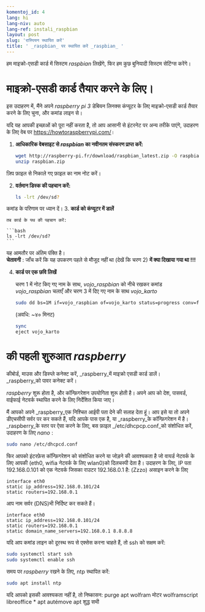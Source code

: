 ```yaml
---
komentoj_id: 4
lang: hi
lang-niv: auto
lang-ref: instali_raspbian
layout: post
slug: 'रास्पियन स्थापित करें'
title: ' _raspbian_ पर स्थापित करें _raspbian_ '
---
```


हम माइक्रो-एसडी कार्ड में सिस्टम _raspbian_ लिखेंगे, फिर हम कुछ बुनियादी सिस्टम सेटिंग्स करेंगे। 


# माइक्रो-एसडी कार्ड तैयार करने के लिए।

इस उदाहरण में, मैंने अपने _raspberry pi 3_ डेबियन लिनक्स कंप्यूटर के लिए माइक्रो-एसडी कार्ड तैयार करने के लिए चुना, और कमांड लाइन से।

यदि यह आपकी इच्छाओं को पूरा नहीं करता है, तो आप आसानी से इंटरनेट पर अन्य तरीके पाएंगे, उदाहरण के लिए वेब पर <https://howtoraspberrypi.com/>।

 1. **आधिकारिक वेबसाइट से _raspbian_ का नवीनतम संस्करण प्राप्त करें:**



    ```bash
    wget http://raspberry-pi.fr/download/raspbian_latest.zip -O raspbian.zip
    unzip raspbian.zip
    ```
ज़िप फ़ाइल से निकाले गए फ़ाइल का नाम नोट करें।
    
 2. **वर्तमान डिस्क की पहचान करें:**


    
    ```bash
    ls -lrt /dev/sd?
    ```
कमांड के परिणाम पर ध्यान दें।
3. **कार्ड को कंप्यूटर में डालें**
    
    तब कार्ड के पथ की पहचान करें:
    
    ```bash
    ls -lrt /dev/sd?
    ```
यह आमतौर पर अंतिम पंक्ति है।  
    **चेतावनी** : जाँच करें कि यह उपकरण पहले से मौजूद नहीं था \(देखें कि चरण 2\) **में क्या दिखाया गया था !!!**

 4. **कार्ड पर एक छवि लिखें**



    चरण 1 में नोट किए गए नाम के साथ, _vojo\_raspbian_ को नीचे रखकर कमांड _vojo\_raspbian_ चलाएँ और चरण 3 में दिए गए नाम के साथ _vojo\_karto_ 
    
    ```bash
    sudo dd bs=1M if=vojo_raspbian of=vojo_karto status=progress conv=fsync
    ```
    (अवधि: ~४० मिनट)
    
    ```bash
    sync
    eject vojo_karto
    ``` 


# की पहली शुरुआत _raspberry_
कीबोर्ड, माउस और डिस्प्ले कनेक्ट करें, _raspberry_में माइक्रो एसडी कार्ड डालें।  
 _raspberry_को पावर कनेक्ट करें।

 _raspberry_ शुरू होता है, और कॉन्फ़िगरेशन उपयोगिता शुरू होती है। अपने आप को देश, पासवर्ड, वाईफाई नेटवर्क स्थापित करने के लिए निर्देशित किया जाए।

मैं आपको अपने _raspberry_एक निश्चित आईपी पता देने की सलाह देता हूं। आप इसे या तो अपने डीएचसीपी सर्वर पर कर सकते हैं, यदि आपके पास एक है, या _raspberry_के कॉन्फ़िगरेशन में है।  
 _raspberry_के स्तर पर ऐसा करने के लिए, बस फ़ाइल _/etc/dhcpcp.conf_को संशोधित करें, उदाहरण के लिए _nano_ :

```bash
sudo nano /etc/dhcpcd.conf
```

फिर आपको इंटरफ़ेस कॉन्फ़िगरेशन को संशोधित करने या जोड़ने की आवश्यकता है जो वायर्ड नेटवर्क के लिए आपकी (eth0, wifia नेटवर्क के लिए wlan0)को दिलचस्पी देता है। उदाहरण के लिए, IP पता 192.168.0.101 को एक नेटवर्क जिसका राउटर 192.168.0.1 है: (Zzzo) असाइन करने के लिए

```
interface eth0
static ip_address=192.168.0.101/24
static routers=192.168.0.1
```
आप नाम सर्वर (DNS)भी निर्दिष्ट कर सकते हैं। 

```
interface eth0
static ip_address=192.168.0.101/24
static routers=192.168.0.1
static domain_name_servers=192.168.0.1 8.8.8.8
```
यदि आप कमांड लाइन को दूरस्थ रूप से एक्सेस करना चाहते हैं, तो ssh को सक्षम करें:

```bash
sudo systemctl start ssh
sudo systemctl enable ssh
```

समय पर _raspberry_ रखने के लिए, ntp स्थापित करें:

```bash
sudo apt install ntp
```

यदि आपको इसकी आवश्यकता नहीं है, तो निष्कासन: 
 purge apt wolfram मोटर wolframscript libreoffice * 
 apt autémove 
 apt शुद्ध सभी 
